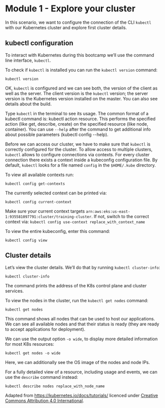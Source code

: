 # Module 1 - Explore your cluster

In this scenario, we want to configure the connection of the CLI `kubectl` with our Kubernetes cluster and explore first cluster details.

## kubectl configuration

To interact with Kubernetes during this bootcamp we’ll use the command line interface, `kubectl`.

To check if `kubectl` is installed you can run the `kubectl version` command:

`kubectl version`

OK, `kubectl` is configured and we can see both, the version of the client as well as the server.
The client version is the `kubectl` version; the server version is the Kubernetes version installed on the master.
You can also see details about the build.

Type `kubectl` in the terminal to see its usage.
The common format of a kubectl command is: kubectl action resource.
This performs the specified action (like get, describe, create) on the specified resource (like node, container).
You can use `--help` after the command to get additional info about possible parameters (kubectl config --help).

Before we can access our cluster, we have to make sure that `kubectl` is correctly configured for the cluster.
To allow access to multiple clusters, `kubectl` allows to configure connections via contexts.
For every cluster connection there exists a context inside a kubeconfig configuration file.
By default, `kubectl` looks for a file named `config` in the `$HOME/.kube` directory.

To view all available contexts run:

`kubectl config get-contexts`

The currently selected context can be printed via:

`kubectl config current-context`

Make sure your current context targets `arn:aws:eks:us-east-1:935581097791:cluster/training-cluster`.
If not, switch to the correct context via: `kubectl config use-context replace_with_context_name`

To view the entire kubeconfig, enter this command:

`kubectl config view`

## Cluster details

Let’s view the cluster details.
We’ll do that by running `kubectl cluster-info`:

`kubectl cluster-info`

The command prints the address of the K8s control plane and cluster services.

To view the nodes in the cluster, run the `kubectl get nodes` command:

`kubectl get nodes`

This command shows all nodes that can be used to host our applications.
We can see all available nodes and that their status is ready (they are ready to accept applications for deployment).

We can use the output option `-o wide`, to display more detailed information for most K8s resources:

`kubectl get nodes -o wide`

Here, we can additionally see the OS image of the nodes and node IPs.

For a fully detailed view of a resource, including usage and events, we can use the `describe` command instead:

`kubectl describe nodes replace_with_node_name`

Adapted from https://kubernetes.io/docs/tutorials/ licenced under [Creative Commons Attribution 4.0 International](https://github.com/kubernetes/website/blob/main/LICENSE).
